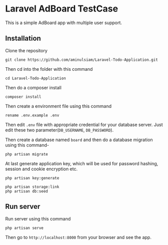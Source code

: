 # Laravel AdBoard TestCase

This is a simple AdBoard app with multiple user support.

## Installation

Clone the repository
```
git clone https://github.com/aminulsiam/Laravel-Todo-Application.git
```

Then cd into the folder with this command
```
cd Laravel-Todo-Application
```

Then do a composer install
```
composer install
```

Then create a environment file using this command
```
rename .env.example .env
```

Then edit `.env` file with appropriate credential for your database server. Just edit these two parameter(`DB_USERNAME`, `DB_PASSWORD`).

Then create a database named `board` and then do a database migration using this command-
```
php artisan migrate
```

At last generate application key, which will be used for password hashing, session and cookie encryption etc.
```
php artisan key:generate
```

```
php artisan storage:link
php artisan db:seed
````

## Run server

Run server using this command
```
php artisan serve
```

Then go to `http://localhost:8000` from your browser and see the app.

